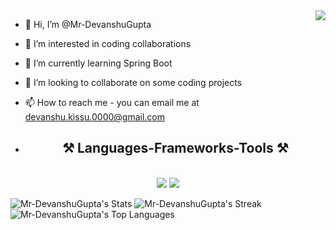 <img align="right" src="https://visitor-badge.laobi.icu/badge?page_id=Mr-DevanshuGupta.Mr-DevanshuGupta" />


- 👋 Hi, I’m @Mr-DevanshuGupta
- 👀 I’m interested in coding collaborations
- 🌱 I’m currently learning Spring Boot
- 💞️ I’m looking to collaborate on some coding projects 
- 📫 How to reach me - you can email me at devanshu.kissu.0000@gmail.com

- <h2 align="center">⚒️ Languages-Frameworks-Tools ⚒️</h2>
<br/>
<div align="center">
    <img src="https://skillicons.dev/icons?i=html,css,javascript,vscode,git,github,postman" />
    <img src="https://skillicons.dev/icons?i=python,fastapi,cpp,java,spring boot" /><br>
</div>

![Mr-DevanshuGupta's Stats](https://github-readme-stats.vercel.app/api?username=Mr-DevanshuGupta&theme=vue-dark&show_icons=true&hide_border=true&count_private=true)
![Mr-DevanshuGupta's Streak](https://github-readme-streak-stats.herokuapp.com/?user=Mr-DevanshuGupta&theme=vue-dark&hide_border=true)
![Mr-DevanshuGupta's Top Languages](https://github-readme-stats.vercel.app/api/top-langs/?username=Mr-DevanshuGupta&theme=vue-dark&show_icons=true&hide_border=true&layout=compact)
<!---
Mr-DevanshuGupta/Mr-DevanshuGupta is a ✨ special ✨ repository because its `README.md` (this file) appears on your GitHub profile.
You can click the Preview link to take a look at your changes.
--->
